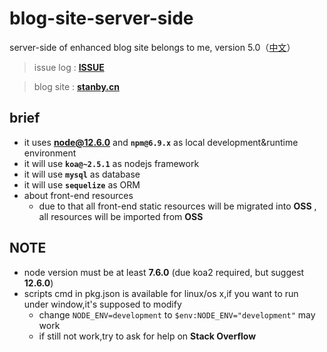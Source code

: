 # blog-site-server-side
server-side of enhanced blog site belongs to me, version 5.0（[中文](https://github.com/MonkingStand/blog-site-server-side/blob/master/README.zh.md)）

> issue log : **[ISSUE](https://github.com/MonkingStand/blog-site-server-side/blob/master/ISSUE.md)**

> blog site : **[stanby.cn](http://www.stanby.cn)**

## brief
*   it uses **node@12.6.0** and **`npm@6.9.x`** as local development&runtime environment
*   it will use **`koa@~2.5.1`** as nodejs framework
*   it will use **`mysql`** as database
*   it will use **`sequelize`** as ORM
*   about front-end resources
    *   due to that all front-end static resources will be migrated into **OSS** , all resources will be imported from **OSS**

## NOTE
*   node version must be at least **7.6.0** (due koa2 required, but suggest **12.6.0**)
*   scripts cmd in pkg.json is available for linux/os x,if you want to run under window,it's supposed to modify
    *   change `NODE_ENV=development` to `$env:NODE_ENV="development"` may work
    *   if still not work,try to ask for help on **Stack Overflow**